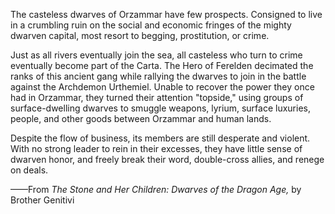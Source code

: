 The casteless dwarves of Orzammar have few prospects. Consigned to live in a crumbling ruin on the social and economic fringes of the mighty dwarven capital, most resort to begging, prostitution, or crime.

Just as all rivers eventually join the sea, all casteless who turn to crime eventually become part of the Carta. The Hero of Ferelden decimated the ranks of this ancient gang while rallying the dwarves to join in the battle against the Archdemon Urthemiel. Unable to recover the power they once had in Orzammar, they turned their attention "topside," using groups of surface-dwelling dwarves to smuggle weapons, lyrium, surface luxuries, people, and other goods between Orzammar and human lands.

Despite the flow of business, its members are still desperate and violent. With no strong leader to rein in their excesses, they have little sense of dwarven honor, and freely break their word, double-cross allies, and renege on deals.

——From <i> The Stone and Her Children: Dwarves of the Dragon Age, </i> by Brother Genitivi